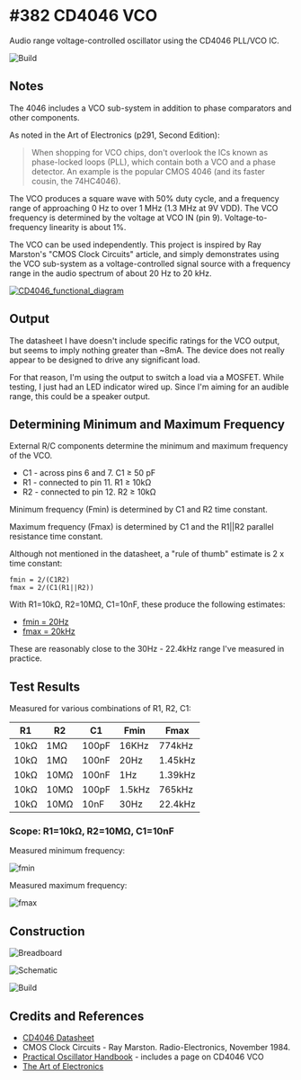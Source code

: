 # #382 CD4046 VCO

Audio range voltage-controlled oscillator using the CD4046 PLL/VCO IC.

![Build](./assets/VCO_build.jpg?raw=true)

## Notes

The 4046 includes a VCO sub-system in addition to phase comparators and other components.

As noted in the Art of Electronics (p291, Second Edition):

> When shopping for VCO chips, don't overlook the ICs known as phase-locked loops (PLL), which contain both a VCO and a phase detector.
> An example is the popular CMOS 4046 (and its faster cousin, the 74HC4046).

The VCO produces a square wave with 50% duty cycle, and a frequency range of approaching 0 Hz to over 1 MHz (1.3 MHz at 9V VDD).
The VCO frequency is determined by the voltage at VCO IN (pin 9).
Voltage-to-frequency linearity is about 1%.

The VCO can be used independently. This project is inspired by Ray Marston's "CMOS Clock Circuits" article,
and simply demonstrates using the VCO sub-system as a voltage-controlled
signal source with a frequency range in the audio spectrum of about 20 Hz to 20 kHz.

[![CD4046_functional_diagram](./assets/CD4046_functional_diagram.png?raw=true)](https://www.futurlec.com/4000Series/CD4046.shtml)

## Output

The datasheet I have doesn't include specific ratings for the VCO output, but seems to imply nothing greater than ~8mA.
The device does not really appear to be designed to drive any significant load.

For that reason, I'm using the output to switch a load via a MOSFET.
While testing, I just had an LED indicator wired up.
Since I'm aiming for an audible range, this could be a speaker output.

## Determining Minimum and Maximum Frequency

External R/C components determine the minimum and maximum frequency of the VCO.

* C1 - across pins 6 and 7. C1 ≥ 50 pF
* R1 - connected to pin 11. R1 ≥ 10kΩ
* R2 - connected to pin 12. R2 ≥ 10kΩ

Minimum frequency (Fmin) is determined by C1 and R2 time constant.

Maximum frequency (Fmax) is determined by C1 and the R1||R2 parallel resistance time constant.

Although not mentioned in the datasheet, a "rule of thumb" estimate is 2 x time constant:

    fmin = 2/(C1R2)
    fmax = 2/(C1(R1||R2))

With  R1=10kΩ, R2=10MΩ, C1=10nF, these produce the following estimates:

* [fmin = 20Hz](https://www.wolframalpha.com/input/?i=2%2F(10nF+*10M%CE%A9))
* [fmax = 20kHz](https://www.wolframalpha.com/input/?i=2%2F(10nF+*1%2F(1%2F10M%CE%A9%2B1%2F10k%CE%A9)))

These are reasonably close to the 30Hz - 22.4kHz range I've measured in practice.

## Test Results

Measured for various combinations of R1, R2, C1:

| R1   | R2   | C1    | Fmin   | Fmax    |
|------|------|-------|--------|---------|
| 10kΩ | 1MΩ  | 100pF |  16KHz |  774kHz |
| 10kΩ | 1MΩ  | 100nF |   20Hz | 1.45kHz |
| 10kΩ | 10MΩ | 100nF |    1Hz | 1.39kHz |
| 10kΩ | 10MΩ | 100pF | 1.5kHz |  765kHz |
| 10kΩ | 10MΩ | 10nF  |   30Hz | 22.4kHz |

### Scope: R1=10kΩ, R2=10MΩ, C1=10nF

Measured minimum frequency:

![fmin](./assets/fmin.gif?raw=true)

Measured maximum frequency:

![fmax](./assets/fmax.gif?raw=true)

## Construction

![Breadboard](./assets/VCO_bb.jpg?raw=true)

![Schematic](./assets/VCO_schematic.jpg?raw=true)

![Build](./assets/VCO_build.jpg?raw=true)

## Credits and References

* [CD4046 Datasheet](https://www.futurlec.com/4000Series/CD4046.shtml)
* CMOS Clock Circuits - Ray Marston. Radio-Electronics, November 1984.
* [Practical Oscillator Handbook](../../../books/practical-oscillator-handbook/) - includes a page on CD4046 VCO
* [The Art of Electronics](../../../books/the-art-of-electronics/)
